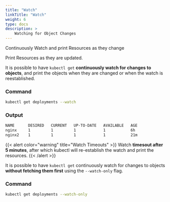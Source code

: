 ```yaml
---
title: "Watch"
linkTitle: "Watch"
weight: 6
type: docs
description: >
    Watching for Object Changes
---
```


Continuously Watch and print Resources as they change

Print Resources as they are updated.

It is possible to have `kubectl get` **continuously watch for changes to objects**, and print the objects
when they are changed or when the watch is reestablished.

### Command
```bash
kubectl get deployments --watch
```

### Output
```bash
NAME      DESIRED   CURRENT   UP-TO-DATE   AVAILABLE   AGE
nginx     1         1         1            1           6h
nginx2    1         1         1            1           21m
```

{{< alert color="warning" title="Watch Timeouts" >}}
Watch **timesout after 5 minutes**, after which kubectl will re-establish the watch and print the
resources.
{{< /alert >}}

It is possible to have `kubectl get` continuously watch for changes to objects **without fetching them first**
using the `--watch-only` flag.

### Command
```bash
kubectl get deployments --watch-only
```
